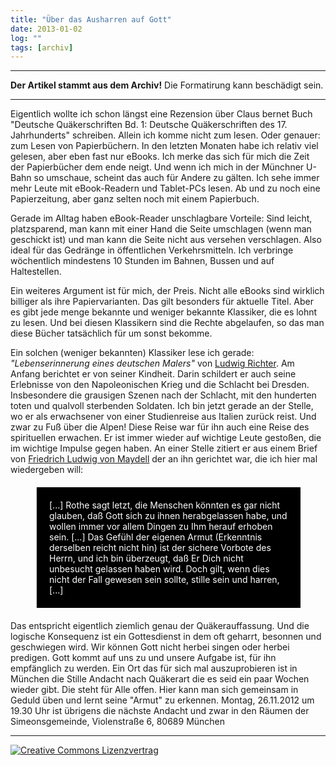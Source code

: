 ```yaml
---
title: "Über das Ausharren auf Gott"
date: 2013-01-02
log: ""
tags: [archiv]
---
```

<hr><b>Der Artikel stammt aus dem Archiv!</b> Die Formatirung kann beschädigt sein.<hr>
<p>Eigentlich wollte ich schon längst eine Rezension über Claus bernet Buch "Deutsche Quäkerschriften Bd. 1: Deutsche Quäkerschriften des 17. Jahrhunderts" schreiben. Allein ich komme nicht zum lesen. Oder genauer: zum Lesen von Papierbüchern. In den letzten Monaten habe ich relativ viel gelesen, aber eben fast nur eBooks. Ich merke das sich für mich die Zeit der Papierbücher dem ende neigt. Und wenn ich mich in der Münchner U-Bahn so umschaue, scheint das auch für Andere zu gälten. Ich sehe immer mehr Leute mit eBook-Readern und Tablet-PCs lesen. Ab und zu noch eine Papierzeitung, aber ganz selten noch mit einem Papierbuch.<p>

<p>Gerade im Alltag haben eBook-Reader unschlagbare Vorteile: Sind leicht, platzsparend, man kann mit einer Hand die Seite umschlagen (wenn man geschickt ist) und man kann die Seite nicht aus versehen verschlagen. Also ideal für das Gedränge in öffentlichen Verkehrsmitteln. Ich verbringe wöchentlich mindestens 10 Stunden im Bahnen, Bussen und auf Haltestellen.</p>

<p>Ein weiteres Argument ist für mich, der Preis. Nicht alle eBooks sind wirklich billiger als ihre Papiervarianten. Das gilt besonders für aktuelle Titel. Aber es gibt jede menge bekannte und weniger bekannte Klassiker, die es lohnt zu lesen. Und bei diesen Klassikern sind die Rechte abgelaufen, so das man diese Bücher tatsächlich für um sonst bekomme. </p>

<p>Ein solchen (weniger bekannten) Klassiker lese ich gerade: <i>"Lebenserinnerung eines deutschen Malers"</i> von <a href="http://de.wikipedia.org/wiki/Ludwig_Richter">Ludwig Richter</a>. Am Anfang berichtet er von seiner Kindheit. Darin schildert er auch seine Erlebnisse von den Napoleonischen Krieg und die Schlacht bei Dresden. Insbesondere die grausigen Szenen nach der Schlacht, mit den hunderten toten und qualvoll sterbenden Soldaten. Ich bin jetzt gerade an der Stelle, wo er als erwachsener von einer Studienreise aus Italien zurück reist. Und zwar zu Fuß über die Alpen! Diese Reise war für ihn auch eine Reise des spirituellen erwachen. Er ist immer wieder auf wichtige Leute gestoßen, die im wichtige Impulse gegen haben. An einer Stelle zitiert er aus einem Brief von <a href="http://de.wikipedia.org/wiki/Friedrich_Ludwig_von_Maydell">Friedrich Ludwig von Maydell</a> der an ihn gerichtet war, die ich hier mal wiedergeben will:</p> 

<blockquote style="margin: 20px 40px 20px 40px; padding: 20px; background-color: #000; color: white;">
[...] Rothe sagt letzt, die Menschen könnten es gar nicht glauben, daß Gott sich zu ihnen herabgelassen habe, und wollen immer vor allem Dingen zu Ihm herauf erhoben sein. [...] Das Gefühl der eigenen Armut (Erkenntnis derselben reicht nicht hin) ist der sichere Vorbote des Herrn, und ich bin überzeugt, daß Er Dich nicht unbesucht gelassen haben wird. Doch gilt, wenn dies nicht der Fall gewesen sein sollte, stille sein und harren, [...]
</blockquote>

<p>Das entspricht eigentlich ziemlich genau der Quäkerauffassung. Und die logische Konsequenz ist ein Gottesdienst in dem oft geharrt, besonnen und geschwiegen wird. Wir können Gott nicht herbei singen oder herbei predigen. Gott kommt auf uns zu und unsere Aufgabe ist, für ihn empfänglich zu werden. Ein Ort das für sich mal auszuprobieren ist in München die Stille Andacht nach Quäkerart die es seid ein paar Wochen wieder gibt. Die steht für Alle offen. Hier kann man sich gemeinsam in Geduld üben und lernt seine "Armut" zu erkennen. Montag, 26.11.2012 um 19.30 Uhr ist übrigens die nächste Andacht und zwar in den Räumen der Simeonsgemeinde, Violenstraße 6, 80689 München</p> 


<hr>
<a rel="license" href="http://creativecommons.org/licenses/by-sa/3.0/"><img alt="Creative Commons Lizenzvertrag" style="border-width:0" src="http://i.creativecommons.org/l/by-sa/3.0/88x31.png" /></a>

